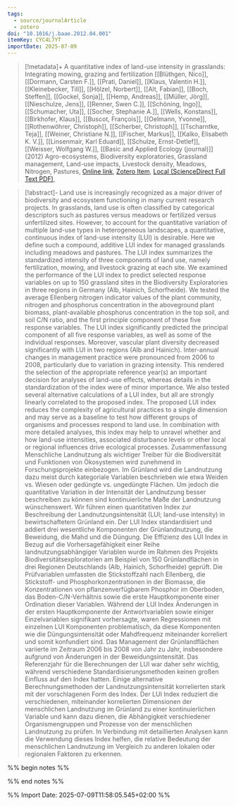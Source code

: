 ```yaml
---
tags:
  - source/journalArticle
  - zotero
doi: "10.1016/j.baae.2012.04.001"
itemKey: CYC4L7YT
importDate: 2025-07-09
---
```

>[!metadata]+
> A quantitative index of land-use intensity in grasslands: Integrating mowing, grazing and fertilization
> [[Blüthgen, Nico]], [[Dormann, Carsten F.]], [[Prati, Daniel]], [[Klaus, Valentin H.]], [[Kleinebecker, Till]], [[Hölzel, Norbert]], [[Alt, Fabian]], [[Boch, Steffen]], [[Gockel, Sonja]], [[Hemp, Andreas]], [[Müller, Jörg]], [[Nieschulze, Jens]], [[Renner, Swen C.]], [[Schöning, Ingo]], [[Schumacher, Uta]], [[Socher, Stephanie A.]], [[Wells, Konstans]], [[Birkhofer, Klaus]], [[Buscot, François]], [[Oelmann, Yvonne]], [[Rothenwöhrer, Christoph]], [[Scherber, Christoph]], [[Tscharntke, Teja]], [[Weiner, Christiane N.]], [[Fischer, Markus]], [[Kalko, Elisabeth K. V.]], [[Linsenmair, Karl Eduard]], [[Schulze, Ernst-Detlef]], [[Weisser, Wolfgang W.]], 
> [[Basic and Applied Ecology (journal)]] (2012)
> Agro-ecosystems, Biodiversity exploratories, Grassland management, Land-use impacts, Livestock density, Meadows, Nitrogen, Pastures, 
> [Online link](https://www.sciencedirect.com/science/article/pii/S1439179112000424), [Zotero Item](zotero://select/library/items/CYC4L7YT), [Local (ScienceDirect Full Text PDF)](file://C:/Users/aburg/Documents/references/zotero/storage/DWWHX2LW/Bluthgen2012_QuantitativeIndexa.pdf), 

>[!abstract]-
>Land use is increasingly recognized as a major driver of biodiversity and ecosystem functioning in many current research projects. In grasslands, land use is often classified by categorical descriptors such as pastures versus meadows or fertilized versus unfertilized sites. However, to account for the quantitative variation of multiple land-use types in heterogeneous landscapes, a quantitative, continuous index of land-use intensity (LUI) is desirable. Here we define such a compound, additive LUI index for managed grasslands including meadows and pastures. The LUI index summarizes the standardized intensity of three components of land use, namely fertilization, mowing, and livestock grazing at each site. We examined the performance of the LUI index to predict selected response variables on up to 150 grassland sites in the Biodiversity Exploratories in three regions in Germany (Alb, Hainich, Schorfheide). We tested the average Ellenberg nitrogen indicator values of the plant community, nitrogen and phosphorus concentration in the aboveground plant biomass, plant-available phosphorus concentration in the top soil, and soil C/N ratio, and the first principle component of these five response variables. The LUI index significantly predicted the principal component of all five response variables, as well as some of the individual responses. Moreover, vascular plant diversity decreased significantly with LUI in two regions (Alb and Hainich). Inter-annual changes in management practice were pronounced from 2006 to 2008, particularly due to variation in grazing intensity. This rendered the selection of the appropriate reference year(s) an important decision for analyses of land-use effects, whereas details in the standardization of the index were of minor importance. We also tested several alternative calculations of a LUI index, but all are strongly linearly correlated to the proposed index. The proposed LUI index reduces the complexity of agricultural practices to a single dimension and may serve as a baseline to test how different groups of organisms and processes respond to land use. In combination with more detailed analyses, this index may help to unravel whether and how land-use intensities, associated disturbance levels or other local or regional influences drive ecological processes.
Zusammenfassung
Menschliche Landnutzung als wichtiger Treiber für die Biodiversität und Funktionen von Ökosystemen wird zunehmend in Forschungsprojekte einbezogen. Im Grünland wird die Landnutzung dazu meist durch kategoriale Variablen beschrieben wie etwa Weiden vs. Wiesen oder gedüngte vs. ungedüngte Flächen. Um jedoch die quantitative Variation in der Intensität der Landnutzung besser beschreiben zu können sind kontinuierliche Maße der Landnutzung wünschenswert. Wir führen einen quantitativen Index zur Beschreibung der Landnutzungsintensität (LUI; land-use intensity) in bewirtschaftetem Grünland ein. Der LUI Index standardisiert und addiert drei wesentliche Komponenten der Grünlandnutzung, die Beweidung, die Mahd und die Düngung. Die Effizienz des LUI Index in Bezug auf die Vorhersagefähigkeit einer Reihe landnutzungsabhängiger Variablen wurde im Rahmen des Projekts Biodiversitätsexploratorien am Beispiel von 150 Grünlandflächen in drei Regionen Deutschlands (Alb, Hainich, Schorfheide) geprüft. Die Prüfvariablen umfassten die Stickstoffzahl nach Ellenberg, die Stickstoff- und Phosphorkonzentrationen in der Biomasse, die Konzentrationen von pflanzenverfügbarem Phosphor im Oberboden, das Boden-C/N-Verhältnis sowie die erste Hauptkomponente einer Ordination dieser Variablen. Während der LUI Index Änderungen in der ersten Hauptkomponente der Antwortvariablen sowie einiger Einzelvariablen signifikant vorhersagte, waren Regressionen mit einzelnen LUI Komponenten problematisch, da diese Komponenten wie die Düngungsintensität oder Mahdfrequenz miteinander korreliert und somit konfundiert sind. Das Management der Grünlandflächen variierte im Zeitraum 2006 bis 2008 von Jahr zu Jahr, insbesondere aufgrund von Änderungen in der Beweidungsintensität. Das Referenzjahr für die Berechnungen der LUI war daher sehr wichtig, während verschiedene Standardisierungsmethoden keinen großen Einfluss auf den Index hatten. Einige alternative Berechnungsmethoden der Landnutzungsintensität korrelierten stark mit der vorschlagenen Form des Index. Der LUI Index reduziert die verschiedenen, miteinander korrelierten Dimensionen der menschlichen Landnutzung im Grünland zu einer kontinuierlichen Variable und kann dazu dienen, die Abhängigkeit verschiedener Organismengruppen und Prozesse von der menschlichen Landnutzung zu prüfen. In Verbindung mit detaillierten Analysen kann die Verwendung dieses Index helfen, die relative Bedeutung der menschlichen Landnutzung im Vergleich zu anderen lokalen oder regionalen Faktoren zu erkennen.

%% begin notes %%

%% end notes %%

%% Import Date: 2025-07-09T11:58:05.545+02:00 %%

